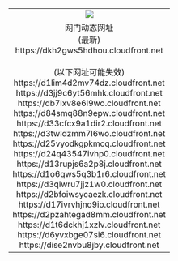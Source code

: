 ﻿<table>
  <tr></tr>
  <tr><td colspan=2 align=center><img src="https://dkh2gws5hdhou.cloudfront.net/Up/oGate.jpg" /></td></tr>
  <tr><td colspan=2 align=center>网门动态网址<br/>(最新)
<br>https://dkh2gws5hdhou.cloudfront.net
<br/><br/>(以下网址可能失效)
<br>https://d1lim4d2mv74dz.cloudfront.net
<br>https://d3jj9c6yt56mhk.cloudfront.net
<br>https://db7lxv8e6l9wo.cloudfront.net
<br>https://d84smq88n9epw.cloudfront.net
<br>https://d33cfcx9a1dir2.cloudfront.net
<br>https://d3twldzmm7l6wo.cloudfront.net
<br>https://d25vyodkgpkmcq.cloudfront.net
<br>https://d24q43547ivhp0.cloudfront.net
<br>https://d13rupjs6a2p8j.cloudfront.net
<br>https://d1o6qws5q3b1r6.cloudfront.net
<br>https://d3qlwru7jjz1w0.cloudfront.net
<br>https://d2bfoiwsycaezk.cloudfront.net
<br>https://d17ivrvhjno9io.cloudfront.net
<br>https://d2pzahtegad8mm.cloudfront.net
<br>https://d1t6dckhj1xzlv.cloudfront.net
<br>https://d6yvxbge07si6.cloudfront.net
<br>https://dise2nvbu8jby.cloudfront.net
    </td>
  </tr>
</table>
